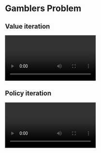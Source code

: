 # Gamblers Problem

## Value iteration
![Watch the video](https://user-images.githubusercontent.com/22523245/112656204-7288df80-8e51-11eb-8111-323d1be1cd92.mp4)

## Policy iteration
![Watch the video](https://user-images.githubusercontent.com/22523245/112657244-83862080-8e52-11eb-8ef2-09ab34798197.mp4)
